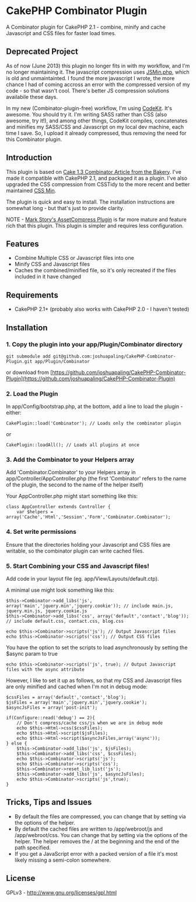 # CakePHP Combinator Plugin #

A Combinator plugin for CakePHP 2.1 - combine, minify and cache Javascript and CSS files for faster load times.

## Deprecated Project ##

As of now (June 2013) this plugin no longer fits in with my workflow, and I'm no longer maintaining it. The javascript compression uses [JSMin.php](https://code.google.com/p/minify/source/browse/min/lib/JSMin.php), which is old and unmaintainted. I found the more javascript I wrote, the more chance I had of coming accross an error with the compressed version of my code - so that wasn't cool. There's better JS compression solutions availabile these days.

In my new (Combinator-plugin-free) workflow, I'm using [CodeKit](http://incident57.com/codekit/). It's awesome. You should try it. I'm writing SASS rather than CSS (also awesome, try it!), and among other things, CodeKit compiles, concatenates and minifies my SASS/CSS and Javascript on my local dev machine, each time I save. So, I upload it already compressed, thus removing the need for this Combinator plugin.

## Introduction ##


This plugin is based on [Cake 1.3 Combinator Article from the Bakery](http://bakery.cakephp.org/articles/st3ph/2010/09/10/combinator-compress-and-combine-your-js-and-css-files). I've made it compatible with CakePHP 2.1, and packaged it as a plugin. I've also upgraded the CSS compression from CSSTidy to the more recent and better maintained [CSS Min](http://code.google.com/p/cssmin/).

The plugin is quick and easy to install. The installation instructions are somewhat long - but that's just to provide clarity.

NOTE - [Mark Story's AssetCompress Plugin](https://github.com/markstory/asset_compress) is far more mature and feature rich that this plugin. This plugin is simpler and requires less configuration.

## Features ##

* Combine Multiple CSS or Javascript files into one
* Minify CSS and Javascript files
* Caches the combined/minified file, so it's only recreated if the files included in it have changed

## Requirements ##

* CakePHP 2.1+ (probably also works with CakePHP 2.0 - I haven't tested)

## Installation ##

### 1. Copy the plugin into your app/Plugin/Combinator directory ###

    git submodule add git@github.com:joshuapaling/CakePHP-Combinator-Plugin.git app/Plugin/Combinator

or download from [https://github.com/joshuapaling/CakePHP-Combinator-Plugin](https://github.com/joshuapaling/CakePHP-Combinator-Plugin)
	
### 2. Load the Plugin ###

In app/Config/bootstrap.php, at the bottom, add a line to load the plugin - either:
	
	CakePlugin::load('Combinator'); // Loads only the combinator plugin

or
	
	CakePlugin::loadAll(); // Loads all plugins at once
	
### 3. Add the Combinator to your Helpers array ###

Add 'Combinator.Combinator' to your Helpers array in app/Controller/AppController.php (the first 'Combinator' refers to the name of the plugin, the second to the name of the helper itself)
	
Your AppController.php might start something like this:
	
	class AppController extends Controller {
		var $helpers = array('Cache','Html','Session','Form','Combinator.Combinator');
		
### 4. Set write permissions ###

Ensure that the directories holding your Javascript and CSS files are writable, so the combinator plugin can write cached files.

### 5. Start Combining your CSS and Javascript files! ###

Add code in your layout file (eg. app/View/Layouts/default.ctp).

A minimal use might look something like this:

	$this->Combinator->add_libs('js', array('main','jquery.min','jquery.cookie')); // include main.js, jquery.min.js, jquery.cookie.js
	$this->Combinator->add_libs('css', array('default','contact','blog')); // include default.css, contact.css, blog.css
	
	echo $this->Combinator->scripts('js'); // Output Javascript files
	echo $this->Combinator->scripts('css'); // Output CSS files

You have the option to set the scripts to load asynchronously by setting the $async param to true

	echo $this->Combinator->scripts('js', true); // Output Javascript files with the async attribute
	
However, I like to set it up as follows, so that my CSS and Javascript files are only minified and cached when I'm not in debug mode:

	$cssFiles = array('default','contact','blog');
	$jsFiles = array('main','jquery.min','jquery.cookie');
	$asyncJsFiles = array('post-init');

	if(Configure::read('debug') == 2){ 
		// Don't compress/cache css/js when we are in debug mode
		echo $this->Html->css($cssFiles);
		echo $this->Html->script($jsFiles);
		echo $this->Html->script($asyncJsFiles,array('async'));
	} else {
		$this->Combinator->add_libs('js', $jsFiles);
		$this->Combinator->add_libs('css', $cssFiles);
		echo $this->Combinator->scripts('js');
		echo $this->Combinator->scripts('css');
		$this->Combinator->reset_lib_list('js');
		$this->Combinator->add_libs('js', $asyncJsFiles);
		echo $this->Combinator->scripts('js',true);
	}
	
## Tricks, Tips and Issues ##

* By default the files are compressed, you can change that by setting via the options of the helper.
* By default the cached files are written to /app/webroot/js and /app/webroot/css. You can change that by setting via the options of the helper. The helper removes the / at the beginning and the end of the path specified.
* If you get a JavaScript error with a packed version of a file it's most likely missing a semi-colon somewhere.

## License ##

GPLv3 - http://www.gnu.org/licenses/gpl.html
